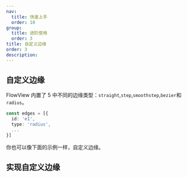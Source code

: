 ```yaml
---
nav:
  title: 快速上手
  order: 10
group:
  title: 进阶使用
  order: 3
title: 自定义边缘
order: 3
description:
---
```


## 自定义边缘

FlowView 内置了 5 中不同的边缘类型：`straight`,`step`,`smoothstep`,`bezier`和`radius`。

```ts
const edges = [{
  id: 'e1',
  type: 'radius',
  ...
}]

```

你也可以像下面的示例一样，自定义边缘。

## 实现自定义边缘

<code src="./demos/customEdge/index.tsx"></code>
